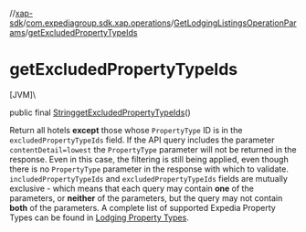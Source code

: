 //[xap-sdk](../../../index.md)/[com.expediagroup.sdk.xap.operations](../index.md)/[GetLodgingListingsOperationParams](index.md)/[getExcludedPropertyTypeIds](get-excluded-property-type-ids.md)

# getExcludedPropertyTypeIds

[JVM]\

public final [String](https://docs.oracle.com/javase/8/docs/api/java/lang/String.html)[getExcludedPropertyTypeIds](get-excluded-property-type-ids.md)()

Return all hotels **except** those whose `PropertyType` ID is in the `excludedPropertyTypeIds` field.  If the API query includes the parameter `contentDetail=lowest` the `PropertyType` parameter will not be returned in the response. Even in this case, the filtering is still being applied, even though there is no `PropertyType` parameter in the response with which to validate.  `includedPropertyTypeIds` and `excludedPropertyTypeIds` fields are mutually exclusive - which means that each query may contain **one** of the parameters, or **neither** of the parameters, but the query may not contain **both** of the parameters.  A complete list of supported Expedia Property Types can be found in [Lodging Property Types](https://developers.expediagroup.com/xap/products/xap/lodging/references/property-types).
